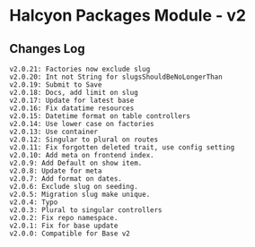 # Halcyon Packages Module - v2

## Changes Log
    v2.0.21: Factories now exclude slug
    v2.0.20: Int not String for slugsShouldBeNoLongerThan
    v2.0.19: Submit to Save
    v2.0.18: Docs, add limit on slug
    v2.0.17: Update for latest base
    v2.0.16: Fix datatime resources
    v2.0.15: Datetime format on table controllers
    v2.0.14: Use lower case on factories
    v2.0.13: Use container
    v2.0.12: Singular to plural on routes
    v2.0.11: Fix forgotten deleted trait, use config setting
    v2.0.10: Add meta on frontend index.
    v2.0.9: Add Default on show item.
    v2.0.8: Update for meta
    v2.0.7: Add format on dates.
    v2.0.6: Exclude slug on seeding.
    v2.0.5: Migration slug make unique.
    v2.0.4: Typo
    v2.0.3: Plural to singular controllers
    v2.0.2: Fix repo namespace.
    v2.0.1: Fix for base update 
    v2.0.0: Compatible for Base v2